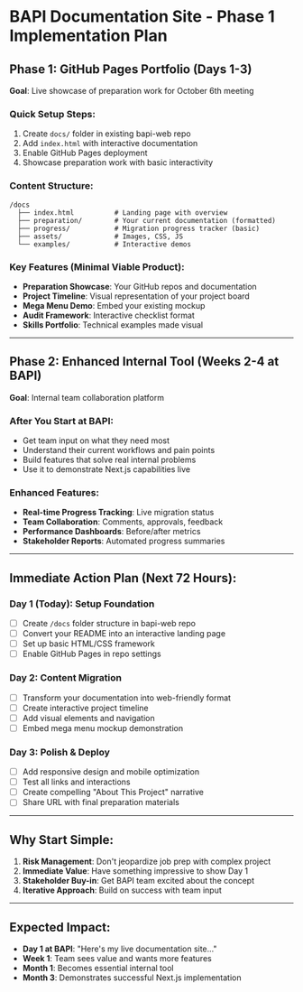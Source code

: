 # BAPI Documentation Site - Phase 1 Implementation Plan

## Phase 1: GitHub Pages Portfolio (Days 1-3)
**Goal**: Live showcase of preparation work for October 6th meeting

### Quick Setup Steps:
1. Create `docs/` folder in existing bapi-web repo
2. Add `index.html` with interactive documentation
3. Enable GitHub Pages deployment
4. Showcase preparation work with basic interactivity

### Content Structure:
```
/docs
  ├── index.html          # Landing page with overview
  ├── preparation/        # Your current documentation (formatted)
  ├── progress/           # Migration progress tracker (basic)
  ├── assets/             # Images, CSS, JS
  └── examples/           # Interactive demos
```

### Key Features (Minimal Viable Product):
- **Preparation Showcase**: Your GitHub repos and documentation
- **Project Timeline**: Visual representation of your project board
- **Mega Menu Demo**: Embed your existing mockup
- **Audit Framework**: Interactive checklist format
- **Skills Portfolio**: Technical examples made visual

---

## Phase 2: Enhanced Internal Tool (Weeks 2-4 at BAPI)
**Goal**: Internal team collaboration platform

### After You Start at BAPI:
- Get team input on what they need most
- Understand their current workflows and pain points
- Build features that solve real internal problems
- Use it to demonstrate Next.js capabilities live

### Enhanced Features:
- **Real-time Progress Tracking**: Live migration status
- **Team Collaboration**: Comments, approvals, feedback
- **Performance Dashboards**: Before/after metrics
- **Stakeholder Reports**: Automated progress summaries

---

## Immediate Action Plan (Next 72 Hours):

### Day 1 (Today): Setup Foundation
- [ ] Create `/docs` folder structure in bapi-web repo
- [ ] Convert your README into an interactive landing page
- [ ] Set up basic HTML/CSS framework
- [ ] Enable GitHub Pages in repo settings

### Day 2: Content Migration
- [ ] Transform your documentation into web-friendly format
- [ ] Create interactive project timeline
- [ ] Add visual elements and navigation
- [ ] Embed mega menu mockup demonstration

### Day 3: Polish & Deploy
- [ ] Add responsive design and mobile optimization
- [ ] Test all links and interactions
- [ ] Create compelling "About This Project" narrative
- [ ] Share URL with final preparation materials

---

## Why Start Simple:
1. **Risk Management**: Don't jeopardize job prep with complex project
2. **Immediate Value**: Have something impressive to show Day 1
3. **Stakeholder Buy-in**: Get BAPI team excited about the concept
4. **Iterative Approach**: Build on success with team input

---

## Expected Impact:
- **Day 1 at BAPI**: "Here's my live documentation site..."
- **Week 1**: Team sees value and wants more features
- **Month 1**: Becomes essential internal tool
- **Month 3**: Demonstrates successful Next.js implementation